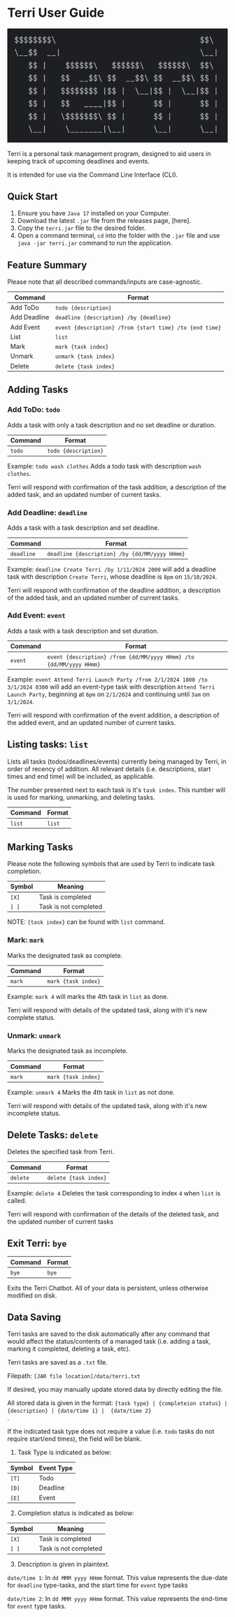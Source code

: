 # Terri User Guide
![img.png](TerriImage.png)

Terri is a personal task management program, designed to aid users in keeping track of upcoming deadlines and events. 

It is intended for use via the Command Line Interface (CLI).

## Quick Start

1. Ensure you have `Java 17` installed on your Computer.
2. Download the latest `.jar` file from the releases page, [here].
3. Copy the `terri.jar` file to the desired folder.
4. Open a command terminal, `cd` into the folder with the `.jar` file
   and use `java -jar terri.jar` command to run the application.


## Feature Summary
Please note that all described commands/inputs are case-agnostic.

| Command      | Format                                                            |
|--------------|-------------------------------------------------------------------|
| Add ToDo     | `todo {description}`                                              |
| Add Deadline | `deadline {description} /by {deadline}`                           |
| Add Event    | `event {description} /from {start time} /to {end time}` |
| List         | `list`                                                            |
| Mark         | `mark {task index}`                                               |
| Unmark       | `unmark {task index}`                                             |
| Delete       | `delete {task index}`                                             |

## Adding Tasks
### Add ToDo: `todo`

Adds a task with only a task description and no set deadline or duration.<br>

| Command | Format                                                            |
|--------|-------------------------------------------------------------------|
| `todo` | `todo {description}` 

Example: `todo wash clothes` Adds a todo task with description `wash clothes`.

Terri will respond with confirmation of the task addition, a description of the added task, and an updated
number of current tasks.

### Add Deadline: `deadline`

Adds a task with a task description and set deadline.<br>

| Command    | Format                                                            |
|------------|-------------------------------------------------------------------|
| `deadline` | `deadline {description} /by {dd/MM/yyyy HHmm}` 

Example: `deadline Create Terri /by 1/11/2024 2000` will add a deadline task with description `Create Terri`, 
whose deadline is `8pm` on `15/10/2024`.

Terri will respond with confirmation of the deadline addition, a description of the added task, and an updated
number of current tasks.

### Add Event: `event`

Adds a task with a task description and set duration.<br>

| Command | Format                                                            |
|---------|-------------------------------------------------------------------|
| `event` | `event {description} /from {dd/MM/yyyy HHmm} /to {dd/MM/yyyy HHmm}` 


Example: `event Attend Terri Launch Party /from 2/1/2024 1800 /to 3/1/2024 0300` will add an event-type task with
description `Attend Terri Launch Party`, beginning at `6pm` on `2/1/2024` and continuing until `3am` on `3/1/2024`.

Terri will respond with confirmation of the event addition, a description of the added event, and an updated
number of current tasks.


## Listing tasks: `list`

Lists all tasks (todos/deadlines/events) currently being managed by Terri, in order of recency of addition. All 
relevant details (i.e. descriptions, start times and end time) will be included, as applicable.

The number presented next to each task is it's `task index`. This number will is used for marking, unmarking, and 
deleting tasks.

| Command | Format                                                            |
|---------|-------------------------------------------------------------------|
| `list`  | `list` 



## Marking Tasks

Please note the following symbols that are used by Terri to indicate task completion.

| Symbol | Meaning |
|--------|---------|
| `[X]`  | Task is completed
| `[ ]`  | Task is not completed

NOTE: `{task index}` can be found with `list` command.

### Mark: `mark`

Marks the designated task as complete.

| Command | Format                                                            |
|--------|-------------------------------------------------------------------|
| `mark`  | `mark {task index}`

Example: `mark 4` will marks the 4th task in `list` as done.

Terri will respond with details of the updated task, along with it's new complete status.


### Unmark: `unmark`

Marks the designated task as incomplete.

| Command | Format                                                            |
|--------|-------------------------------------------------------------------|
| `mark`  | `mark {task index}`

Example: `unmark 4` Marks the 4th task in `list` as not done.

Terri will respond with details of the updated task, along with it's new incomplete status.


## Delete Tasks: `delete`

Deletes the specified task from Terri.

| Command  | Format                                                            |
|----------|-------------------------------------------------------------------|
| `delete` | `delete {task index}`

Example: `delete 4` Deletes the task corresponding to index `4` when `list` is called.

Terri will respond with confirmation of the details of the deleted task, and the updated number of current tasks


## Exit Terri: `bye`

| Command | Format                                                            |
|---------|-------------------------------------------------------------------|
| `bye`   | `bye`

Exits the Terri Chatbot. All of your data is persistent, unless otherwise modified on disk.


## Data Saving

Terri tasks are saved to the disk automatically after any command that would affect the status/contents of a 
managed task (i.e. adding a task, marking it completed, deleting a task, etc).

Terri tasks are saved as a `.txt` file.<br>

Filepath: `[JAR file location]/data/terri.txt`<br>

If desired, you may manually update stored data by directly editing the file.<br>

All stored data is given in the format: `{task type} | {completeion status} | {description} | {date/time 1} | 
{date/time 2}`<br>.

If the indicated task type does not require a value (i.e. `todo` tasks do not require start/end times), the field will 
be blank.

1. Task Type is indicated as below:

| Symbol | Event Type                                                            |
|--------|-------------------------------------------------------------------|
| `[T]`  | Todo
| `[D]`  | Deadline
| `[E]`  | Event

2. Completion status is indicated as below:

| Symbol | Meaning |
|--------|---------|
| `[X]`  | Task is completed
| `[ ]`  | Task is not completed

3. Description is given in plaintext.

`date/time 1`: In `dd MMM yyyy HHmm` format. This value represents the due-date for `deadline` type-tasks, and the 
start time for `event` type tasks<br>

`date/time 2`: In `dd MMM yyyy HHmm` format. This value represents the end-time for `event` type tasks.

